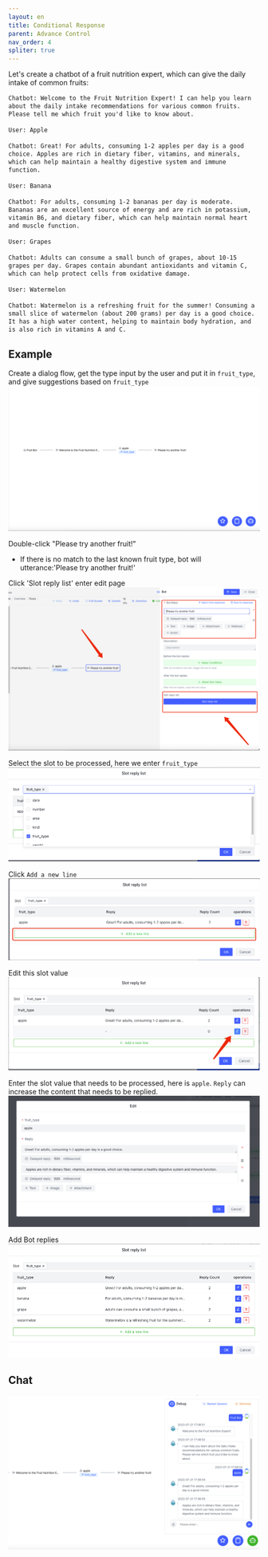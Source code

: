 ```yaml
---
layout: en
title: Conditional Response
parent: Advance Control
nav_order: 4
spliter: true
---
```


Let's create a chatbot of a fruit nutrition expert, which can give the daily intake of common fruits:
```text
Chatbot: Welcome to the Fruit Nutrition Expert! I can help you learn about the daily intake recommendations for various common fruits. Please tell me which fruit you'd like to know about.

User: Apple

Chatbot: Great! For adults, consuming 1-2 apples per day is a good choice. Apples are rich in dietary fiber, vitamins, and minerals, which can help maintain a healthy digestive system and immune function.

User: Banana

Chatbot: For adults, consuming 1-2 bananas per day is moderate. Bananas are an excellent source of energy and are rich in potassium, vitamin B6, and dietary fiber, which can help maintain normal heart and muscle function.

User: Grapes

Chatbot: Adults can consume a small bunch of grapes, about 10-15 grapes per day. Grapes contain abundant antioxidants and vitamin C, which can help protect cells from oxidative damage.

User: Watermelon

Chatbot: Watermelon is a refreshing fruit for the summer! Consuming a small slice of watermelon (about 200 grams) per day is a good choice. It has a high water content, helping to maintain body hydration, and is also rich in vitamins A and C.

```

## Example
Create a dialog flow, get the type input by the user and put it in `fruit_type`, and give suggestions based on `fruit_type`![01-slot-reply-list.png](/assets/images/tutorial/conditional_response/01-slot-reply-list.png)

Double-click "Please try another fruit!" 
- If there is no match to the last known fruit type, bot will utterance:'Please try another fruit!'

Click 'Slot reply list' enter edit page
![img_5.png](/assets/images/tutorial/conditional_response/02-slot-reply-list.png)

Select the slot to be processed, here we enter `fruit_type`
![img_3.png](/assets/images/tutorial/conditional_response/03-slot-reply-list.png)

Click `Add a new line`
![img_1.png](/assets/images/tutorial/conditional_response/04-slot-reply-list.png)

Edit this slot value
![img_2.png](/assets/images/tutorial/conditional_response/05-slot-reply-list.png)

Enter the slot value that needs to be processed, here is `apple`. `Reply` can increase the content that needs to be replied.
![img.png](/assets/images/tutorial/conditional_response/06-slot-reply-list.png)

Add Bot replies
![img_4.png](/assets/images/tutorial/conditional_response/07-slot-reply-list.png)

## Chat
![img.png](/assets/images/tutorial/conditional_response/08-slot-reply-list.png)